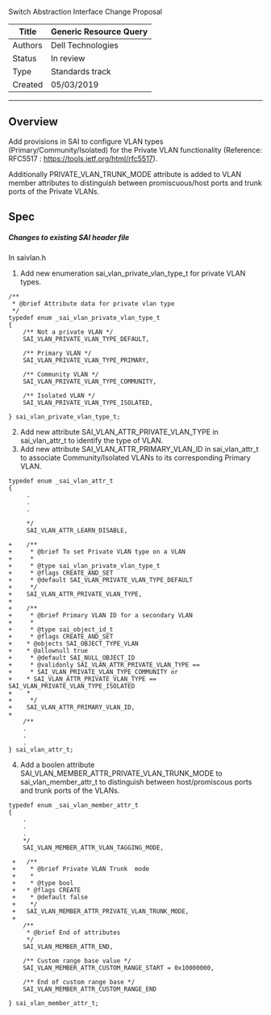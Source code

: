 Switch Abstraction Interface Change Proposal

Title       | Generic Resource Query
------------|----------------
Authors     | Dell Technologies
Status      | In review
Type        | Standards track
Created     | 05/03/2019
----------

## Overview
Add provisions in SAI to configure VLAN types (Primary/Community/Isolated) for the Private VLAN 
functionality (Reference: RFC5517 : https://tools.ietf.org/html/rfc5517).

Additionally PRIVATE_VLAN_TRUNK_MODE attribute is added to VLAN member attributes to distinguish
between promiscuous/host ports and trunk ports of the Private VLANs.

## Spec

##### Changes to existing SAI header file
In saivlan.h 

1. Add new enumeration sai_vlan_private_vlan_type_t for private VLAN types.

```
/**
 * @brief Attribute data for private vlan type
 */
typedef enum _sai_vlan_private_vlan_type_t
{
	/** Not a private VLAN */
	SAI_VLAN_PRIVATE_VLAN_TYPE_DEFAULT,

	/** Primary VLAN */
	SAI_VLAN_PRIVATE_VLAN_TYPE_PRIMARY,

	/** Community VLAN */
	SAI_VLAN_PRIVATE_VLAN_TYPE_COMMUNITY,

	/** Isolated VLAN */
	SAI_VLAN_PRIVATE_VLAN_TYPE_ISOLATED,

} sai_vlan_private_vlan_type_t;
```

2) Add new attribute SAI_VLAN_ATTR_PRIVATE_VLAN_TYPE in sai_vlan_attr_t to identify the type of VLAN.
3) Add new attribute SAI_VLAN_ATTR_PRIMARY_VLAN_ID in sai_vlan_attr_t to associate Community/Isolated
   VLANs to its corresponding Primary VLAN.

```
typedef enum _sai_vlan_attr_t
{
     .
     .
     .
 
     */
     SAI_VLAN_ATTR_LEARN_DISABLE,

+    /**
+     * @brief To set Private VLAN type on a VLAN
+     *
+     * @type sai_vlan_private_vlan_type_t
+     * @flags CREATE_AND_SET
+     * @default SAI_VLAN_PRIVATE_VLAN_TYPE_DEFAULT
+     */
+    SAI_VLAN_ATTR_PRIVATE_VLAN_TYPE,
+
+    /**
+     * @brief Primary VLAN ID for a secondary VLAN
+     *
+     * @type sai_object_id_t
+     * @flags CREATE_AND_SET
+	 * @objects SAI_OBJECT_TYPE_VLAN
+	 * @allownull true
+     * @default SAI_NULL_OBJECT_ID
+     * @validonly SAI_VLAN_ATTR_PRIVATE_VLAN_TYPE ==
+     * SAI_VLAN_PRIVATE_VLAN_TYPE_COMMUNITY or
+	 * SAI_VLAN_ATTR_PRIVATE_VLAN_TYPE == SAI_VLAN_PRIVATE_VLAN_TYPE_ISOLATED
+	 *
+     */
+	 SAI_VLAN_ATTR_PRIMARY_VLAN_ID,
+
    /**
    .
    .
    .
} sai_vlan_attr_t;
```

4) Add a boolen attribute SAI_VLAN_MEMBER_ATTR_PRIVATE_VLAN_TRUNK_MODE to sai_vlan_member_attr_t to
   distinguish between host/promiscous ports and trunk ports of the VLANs.
   
```
typedef enum _sai_vlan_member_attr_t
{
    .
    .
    .
    */
    SAI_VLAN_MEMBER_ATTR_VLAN_TAGGING_MODE,

 +   /**
 +    * @brief Private VLAN Trunk  mode
 +    *
 +    * @type bool
 +   * @flags CREATE
 +    * @default false
 +    */
 +   SAI_VLAN_MEMBER_ATTR_PRIVATE_VLAN_TRUNK_MODE,
 +
    /**
     * @brief End of attributes
     */
    SAI_VLAN_MEMBER_ATTR_END,
    
    /** Custom range base value */
    SAI_VLAN_MEMBER_ATTR_CUSTOM_RANGE_START = 0x10000000,

    /** End of custom range base */
    SAI_VLAN_MEMBER_ATTR_CUSTOM_RANGE_END

} sai_vlan_member_attr_t;
```
